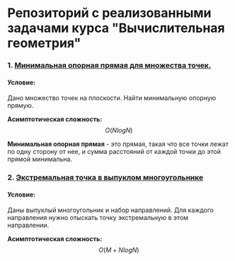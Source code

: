 # Репозиторий с реализованными задачами курса "Вычислительная геометрия"

### 1. [Минимальная опорная прямая для множества точек.](min_reference_line)
#### Условие:
Дано множество точек на плоскости. Найти минимальную опорную прямую.

**Асимптотическая сложность:** $$O(NlogN)$$

**Минимальная опорная прямая** - это прямая, такая что все точки лежат по одну сторону от нее, и сумма расстояний от каждой точки до этой прямой минимальна.

### 2. [Экстремальная точка в выпуклом многоугольнике](extreme_point)
#### Условие:
Даны выпуклый многоугольник и набор направлений. 
Для каждого направления нужно отыскать точку экстремальную в этом направлении.

**Асимптотическая сложность:** $$O(M+NlogN)$$